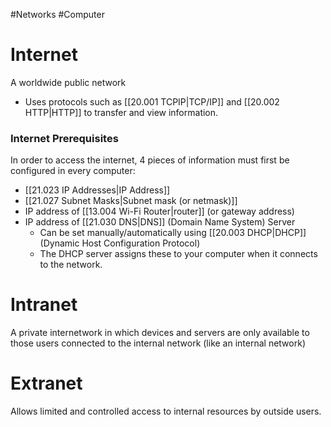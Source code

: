 #Networks #Computer 

# Internet
A worldwide public network
- Uses protocols such as [[20.001 TCPIP|TCP/IP]] and [[20.002 HTTP|HTTP]] to transfer and view information.

### Internet Prerequisites
In order to access the internet, 4 pieces of information must first be configured in every computer:
- [[21.023 IP Addresses|IP Address]]
- [[21.027 Subnet Masks|Subnet mask (or netmask)]]
- IP address of [[13.004 Wi-Fi Router|router]] (or gateway address)
- IP address of [[21.030 DNS|DNS]] (Domain Name System) Server
	- Can be set manually/automatically using [[20.003 DHCP|DHCP]] (Dynamic Host Configuration Protocol)
	- The DHCP server assigns these to your computer when it connects to the network.
# Intranet
A private internetwork in which devices and servers are only available to those users connected to the internal network (like an internal network)
# Extranet
Allows limited and controlled access to internal resources by outside users.